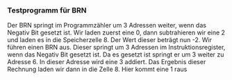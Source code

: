 ### Testprogramm für BRN

Der BRN springt im Programmzähler um 3 Adressen weiter, wenn das Negativ Bit gesetzt ist. Wir laden zuerst eine 0, dann subtrahieren wir eine 2 und laden es in die Speicherzelle 8. Der Wert dieser beträgt nun -2. Wir führen einen BRN aus. Dieser springt um 3 Adressen im Instruktionsregister, wenn das Negativ Bit gesetzt ist. Da es gesetzt ist springt er um 3 weiter zu Adresse 6. In dieser Adresse wird eine 3 addiert. Das Ergebnis dieser Rechnung laden wir dann in die Zelle 8. Hier kommt eine 1 raus